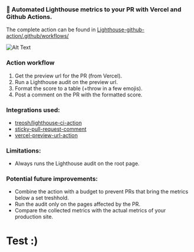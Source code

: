 ### 🚀 Automated Lighthouse metrics to your PR with Vercel and Github Actions.

The complete action can be found in [Lighthouse-github-action/.github/workflows/](https://github.com/OskarAhl/Lighthouse-github-action/blob/main/.github/workflows/lighthouse-on-vercel-preview-url.yml)

![Alt Text](https://dev-to-uploads.s3.amazonaws.com/i/wh034wt0hxgtedhskzwo.png)

### Action workflow
1. Get the preview url for the PR (from Vercel).
2. Run a Lighthouse audit on the preview url.
3. Format the score to a table (+throw in a few emojis).
4. Post a comment on the PR with the formatted score.

### Integrations used:
* [treosh/lighthouse-ci-action](https://github.com/treosh/lighthouse-ci-action)
* [sticky-pull-request-comment](https://github.com/marketplace/actions/sticky-pull-request-comment)
* [vercel-preview-url-action](https://github.com/marketplace/actions/capture-vercel-preview-url)

### Limitations:
* Always runs the Lighthouse audit on the root page.

### Potential future improvements:
* Combine the action with a budget to prevent PRs that bring the metrics below a set treshhold.
* Run the audit only on the pages affected by the PR.
* Compare the collected metrics with the actual metrics of your production site.

# Test :)
